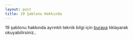 ```yaml
---
layout: post
title: 19 Şablonu Hakkında
---
```


19 şablonu hakkında ayrıntılı teknik bilgi için [buraya](http://ondokuz.biz/109/sayfa-kilavuzu/) tıklayarak okuyabilirsiniz..
